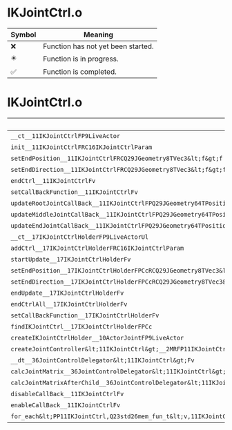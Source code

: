 # IKJointCtrl.o
| Symbol | Meaning 
| ------------- | ------------- 
| :x: | Function has not yet been started. 
| :eight_pointed_black_star: | Function is in progress. 
| :white_check_mark: | Function is completed. 


# IKJointCtrl.o
| Symbol | Decompiled? |
| ------------- | ------------- |
| `__ct__11IKJointCtrlFP9LiveActor` | :x: |
| `init__11IKJointCtrlFRC16IKJointCtrlParam` | :x: |
| `setEndPosition__11IKJointCtrlFRCQ29JGeometry8TVec3&lt;f&gt;f` | :white_check_mark: |
| `setEndDirection__11IKJointCtrlFRCQ29JGeometry8TVec3&lt;f&gt;f` | :white_check_mark: |
| `endCtrl__11IKJointCtrlFv` | :white_check_mark: |
| `setCallBackFunction__11IKJointCtrlFv` | :white_check_mark: |
| `updateRootJointCallBack__11IKJointCtrlFPQ29JGeometry64TPosition3&lt;Q29JGeometry38TMatrix34&lt;Q29JGeometry13SMatrix34C&lt;f&gt;&gt;&gt;RC19JointControllerInfo` | :white_check_mark: |
| `updateMiddleJointCallBack__11IKJointCtrlFPQ29JGeometry64TPosition3&lt;Q29JGeometry38TMatrix34&lt;Q29JGeometry13SMatrix34C&lt;f&gt;&gt;&gt;RC19JointControllerInfo` | :white_check_mark: |
| `updateEndJointCallBack__11IKJointCtrlFPQ29JGeometry64TPosition3&lt;Q29JGeometry38TMatrix34&lt;Q29JGeometry13SMatrix34C&lt;f&gt;&gt;&gt;RC19JointControllerInfo` | :x: |
| `__ct__17IKJointCtrlHolderFP9LiveActorUl` | :white_check_mark: |
| `addCtrl__17IKJointCtrlHolderFRC16IKJointCtrlParam` | :white_check_mark: |
| `startUpdate__17IKJointCtrlHolderFv` | :x: |
| `setEndPosition__17IKJointCtrlHolderFPCcRCQ29JGeometry8TVec3&lt;f&gt;f` | :white_check_mark: |
| `setEndDirection__17IKJointCtrlHolderFPCcRCQ29JGeometry8TVec3&lt;f&gt;f` | :white_check_mark: |
| `endUpdate__17IKJointCtrlHolderFv` | :x: |
| `endCtrlAll__17IKJointCtrlHolderFv` | :x: |
| `setCallBackFunction__17IKJointCtrlHolderFv` | :x: |
| `findIKJointCtrl__17IKJointCtrlHolderFPCc` | :white_check_mark: |
| `createIKJointCtrlHolder__10ActorJointFP9LiveActor` | :x: |
| `createJointController&lt;11IKJointCtrl&gt;__2MRFP11IKJointCtrlPC9LiveActorUsM11IKJointCtrlFPCvPvPQ29JGeometry64TPosition3&lt;Q29JGeometry38TMatrix34&lt;Q29JGeometry13SMatrix34C&lt;f&gt;&gt;&gt;RC19JointControllerInfo_bM11IKJointCtrlFPCvPvPQ29JGeometry64TPosition3&lt;Q29JGeometry38TMatrix34&lt;Q29JGeometry13SMatrix34C&lt;f&gt;&gt;&gt;RC19JointControllerInfo_b_P15JointController` | :x: |
| `__dt__36JointControlDelegator&lt;11IKJointCtrl&gt;Fv` | :x: |
| `calcJointMatrix__36JointControlDelegator&lt;11IKJointCtrl&gt;FPQ29JGeometry64TPosition3&lt;Q29JGeometry38TMatrix34&lt;Q29JGeometry13SMatrix34C&lt;f&gt;&gt;&gt;RC19JointControllerInfo` | :x: |
| `calcJointMatrixAfterChild__36JointControlDelegator&lt;11IKJointCtrl&gt;FPQ29JGeometry64TPosition3&lt;Q29JGeometry38TMatrix34&lt;Q29JGeometry13SMatrix34C&lt;f&gt;&gt;&gt;RC19JointControllerInfo` | :x: |
| `disableCallBack__11IKJointCtrlFv` | :white_check_mark: |
| `enableCallBack__11IKJointCtrlFv` | :white_check_mark: |
| `for_each&lt;PP11IKJointCtrl,Q23std26mem_fun_t&lt;v,11IKJointCtrl&gt;&gt;__3stdFPP11IKJointCtrlPP11IKJointCtrlQ23std26mem_fun_t&lt;v,11IKJointCtrl&gt;_Q23std26mem_fun_t&lt;v,11IKJointCtrl&gt;` | :x: |
